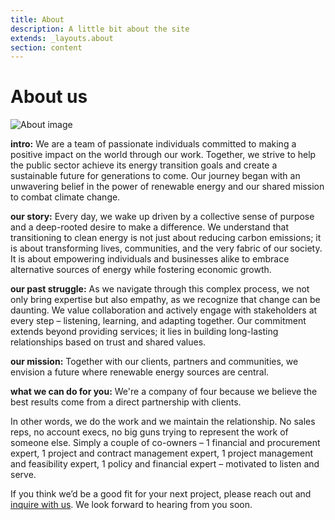 ```yaml
---
title: About
description: A little bit about the site
extends: _layouts.about
section: content
---
```

# About us

<img src="/assets/img/about.png"
    alt="About image"
    class="flex rounded-full h-64 w-64 bg-contain mx-auto md:float-right my-6 md:ml-10" />

<p class="mb-6"><strong>intro:</strong> We are a team of passionate individuals committed to making a positive impact on the world through our work. Together, we strive to help the public sector achieve its energy transition goals and create a sustainable future for generations to come. Our journey began with an unwavering belief in the power of renewable energy and our shared mission to combat climate change.</p>
<p class="mb-6"><strong>our story:</strong> Every day, we wake up driven by a collective sense of purpose and a deep-rooted desire to make a difference. We understand that transitioning to clean energy is not just about reducing carbon emissions; it is about transforming lives, communities, and the very fabric of our society. It is about empowering individuals and businesses alike to embrace alternative sources of energy while fostering economic growth.</p>
<p class="mb-6"><strong>our past struggle:</strong> As we navigate through this complex process, we not only bring expertise but also empathy, as we recognize that change can be daunting. We value collaboration and actively engage with stakeholders at every step – listening, learning, and adapting together. Our commitment extends beyond providing services; it lies in building long-lasting relationships based on trust and shared values.</p>
<p class="mb-6"><strong>our mission:</strong> Together with our clients, partners and communities, we envision a future where renewable energy sources are central.</p> 
<p class="mb-6"><strong>what we can do for you:</strong> We're a company of four because we believe the best results come from a direct partnership with clients.</p>
<p class="mb-6">In other words, we do the work and we maintain the relationship. No sales reps, no account execs, no big guns trying to represent the work of someone else. Simply a couple of co-owners – 1 financial and procurement expert, 1 project and contract management expert, 1 project management and feasibility expert, 1 policy and financial expert – motivated to listen and serve.</p>
<p class="mb-6">If you think we’d be a good fit for your next project, please reach out and <a href="/contact">inquire with us</a>. We look forward to hearing from you soon.</p>